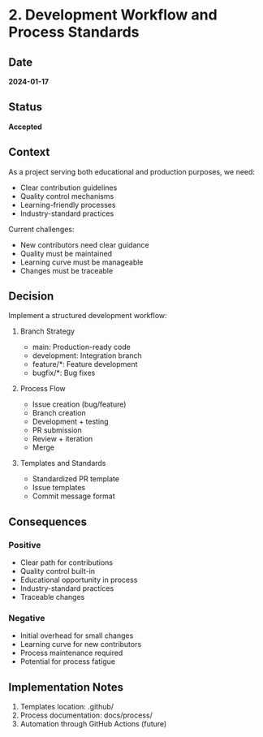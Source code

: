 # 2. Development Workflow and Process Standards
## Date
**2024-01-17**

## Status
**Accepted**

## Context
As a project serving both educational and production purposes, we need:
- Clear contribution guidelines
- Quality control mechanisms
- Learning-friendly processes
- Industry-standard practices

Current challenges:
- New contributors need clear guidance
- Quality must be maintained
- Learning curve must be manageable
- Changes must be traceable

## Decision
Implement a structured development workflow:

1. Branch Strategy
    - main: Production-ready code
    - development: Integration branch
    - feature/*: Feature development
    - bugfix/*: Bug fixes

2. Process Flow
    - Issue creation (bug/feature)
    - Branch creation
    - Development + testing
    - PR submission
    - Review + iteration
    - Merge

3. Templates and Standards
    - Standardized PR template
    - Issue templates
    - Commit message format

## Consequences

### Positive
- Clear path for contributions
- Quality control built-in
- Educational opportunity in process
- Industry-standard practices
- Traceable changes

### Negative
- Initial overhead for small changes
- Learning curve for new contributors
- Process maintenance required
- Potential for process fatigue

## Implementation Notes
1. Templates location: .github/
2. Process documentation: docs/process/
3. Automation through GitHub Actions (future)